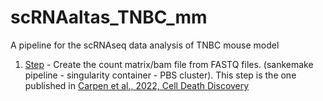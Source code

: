 # scRNAaltas_TNBC_mm

A pipeline for the scRNAseq data analysis of TNBC mouse model

1. [Step](https://github.com/raveancic/scRNAaltas_TNBC_mm/tree/master/cl_crt_FASTQ2countmat) - Create the count matrix/bam file from FASTQ files. (sankemake pipeline - singularity container - PBS cluster). This step is the one published in [Carpen et al., 2022, Cell Death Discovery](https://www.nature.com/articles/s41420-022-00893-x) 
